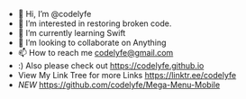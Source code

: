 - 👋 Hi, I’m @codelyfe
- 👀 I’m interested in restoring broken code.
- 🌱 I’m currently learning Swift
- 💞️ I’m looking to collaborate on Anything
- 📫 How to reach me codelyfe@gmail.com
- :) Also please check out https://codelyfe.github.io 
- View My Link Tree for more Links https://linktr.ee/codelyfe
- *NEW* https://github.com/codelyfe/Mega-Menu-Mobile
<!---
codelyfe/codelyfe is a ✨ special ✨ repository because its `README.md` (this file) appears on your GitHub profile.
You can click the Preview link to take a look at your changes.
--->
